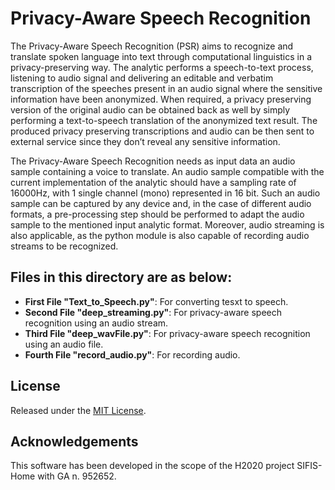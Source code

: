# Privacy-Aware Speech Recognition

The Privacy-Aware Speech Recognition (PSR) aims to recognize and translate spoken language into text through computational linguistics in a privacy-preserving way. The analytic performs a speech-to-text process, listening to audio signal and delivering an editable and verbatim transcription of the speeches present in an audio signal where the sensitive information have been anonymized. When required, a privacy preserving version of the original audio can be obtained back as well by simply performing a text-to-speech translation of the anonymized text result. The produced privacy preserving transcriptions and audio can be then sent to external service since they don’t reveal any sensitive information.

The Privacy-Aware Speech Recognition needs as input data an audio sample containing a voice to translate. An audio sample compatible with the current implementation of the analytic should have a sampling rate of 16000Hz, with 1 single channel (mono) represented in 16 bit. Such an audio sample can be captured by any device and, in the case of different audio formats, a pre-processing step should be performed to adapt the audio sample to the mentioned input analytic format. Moreover, audio streaming is also applicable, as the python module is also capable of recording audio streams to be recognized.

## Files in this directory are as below:
- **First File "Text_to_Speech.py"**: For converting tesxt to speech.
- **Second File "deep_streaming.py"**: For privacy-aware speech recognition using an audio stream.
- **Third File "deep_wavFile.py"**: For privacy-aware speech recognition using an audio file.
- **Fourth File "record_audio.py"**: For recording audio.


## License

Released under the [MIT License](LICENSE).

## Acknowledgements

This software has been developed in the scope of the H2020 project SIFIS-Home with GA n. 952652.
